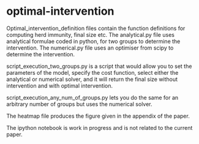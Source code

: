 # optimal-intervention
Optimal_intervention_definition files contain the function definitions for computing herd immunity, final size etc. The analytical.py file uses analytical formulae coded in python, for two groups to determine the intervention. The numerical.py file uses an optimiser from scipy to determine the intervention. 

script_execution_two_groups.py is a script that would allow you to set the parameters of the model, specify the cost function, select either the analytical or numerical solver, and it will return the final size without intervention and with optimal intervention.

script_execution_any_num_of_groups.py lets you do the same for an arbitrary number of groups but uses the numerical solver.

The heatmap file produces the figure given in the appendix of the paper.

The ipython notebook is work in progress and is not related to the current paper.
